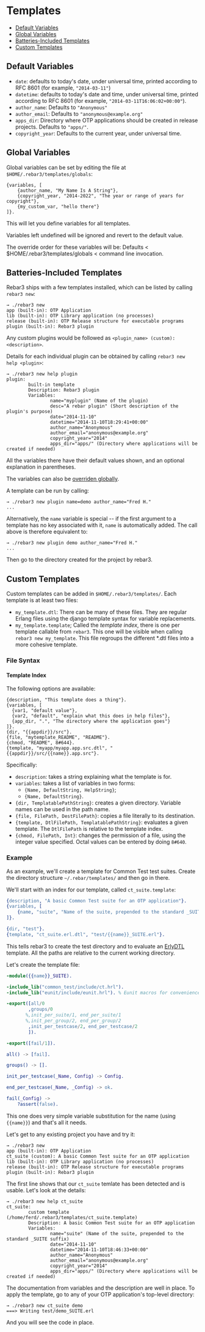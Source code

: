 # Templates #

- [Default Variables](#default-variables)
- [Global Variables](#global-variables)
- [Batteries-Included Templates](#batteries-included-templates)
- [Custom Templates](#custom-templates)

## Default Variables

- `date`: defaults to today's date, under universal time, printed according to RFC 8601 (for example, `"2014-03-11"`)
- `datetime`: defaults to today's date and time, under universal time, printed according to RFC 8601 (for example, `"2014-03-11T16:06:02+00:00"`).
- `author_name`: Defaults to `"Anonymous"`
- `author_email`: Defaults to `"anonymous@example.org"`
- `apps_dir`: Directory where OTP applications should be created in release projects. Defaults to `"apps/"`.
- `copyright_year`: Defaults to the current year, under universal time.


## Global Variables

Global variables can be set by editing the file at `$HOME/.rebar3/templates/globals`:

    {variables, [
        {author_name, "My Name Is A String"},
        {copyright_year, "2014-2022", "The year or range of years for copyright"},
        {my_custom_var, "hello there"}
    ]}.

This will let you define variables for all templates.

Variables left undefined will be ignored and revert to the default value.

The override order for these variables will be: Defaults < $HOME/.rebar3/templates/globals < command line invocation.

## Batteries-Included Templates ##

Rebar3 ships with a few templates installed, which can be listed by calling `rebar3 new`:

    → ./rebar3 new
    app (built-in): OTP Application
    lib (built-in): OTP Library application (no processes)
    release (built-in): OTP Release structure for executable programs
    plugin (built-in): Rebar3 plugin

Any custom plugins would be followed as `<plugin_name> (custom): <description>`.

Details for each individual plugin can be obtained by calling `rebar3 new help <plugin>`:

    → ./rebar3 new help plugin
    plugin:
            built-in template
            Description: Rebar3 plugin
            Variables:
                    name="myplugin" (Name of the plugin)
                    desc="A rebar plugin" (Short description of the plugin's purpose)
                    date="2014-11-10"
                    datetime="2014-11-10T18:29:41+00:00"
                    author_name="Anonymous"
                    author_email="anonymous@example.org"
                    copyright_year="2014"
                    apps_dir="apps/" (Directory where applications will be created if needed)

All the variables there have their default values shown, and an optional explanation in parentheses.

The variables can also be [overriden globally](#global-variables).

A template can be run by calling:

    → ./rebar3 new plugin name=demo author_name="Fred H."
    ...

Alternatively, the `name` variable is special -- if the first argument to a template has no key associated with it, `name` is automatically added. The call above is therefore equivalent to:

    → ./rebar3 new plugin demo author_name="Fred H."
    ...

Then go to the directory created for the project by rebar3.

## Custom Templates ##

Custom templates can be added in `$HOME/.rebar3/templates/`. Each template is at least two files:

- `my_template.dtl`: There can be many of these files. They are regular Erlang files using the django template syntax for variable replacements.
- `my_template.template`; Called the *template index*, there is one per template callable from `rebar3`. This one will be visible when calling `rebar3 new my_template`. This file regroups the different \*.dtl files into a more cohesive template.

### File Syntax ###

#### Template Index ####

The following options are available:

    {description, "This template does a thing"}.
    {variables, [
      {var1, "default value"},
      {var2, "default", "explain what this does in help files"},
      {app_dir, ".", "The directory where the application goes"}
    ]}.
    {dir, "{{appdir}}/src"}.
    {file, "mytemplate_README", "README"}.
    {chmod, "README", 8#644}.
    {template, "myapp/myapp.app.src.dtl", "{{appdir}}/src/{{name}}.app.src"}.

Specifically:

- `description`: takes a string explaining what the template is for.
- `variables`: takes a list of variables in two forms:
  - `{Name, DefaultString, HelpString}`;
  - `{Name, DefaultString}`.
- `{dir, TemplatablePathString}`: creates a given directory. Variable names can be used in the path name.
- `{file, FilePath, DestFilePath}`: copies a file literally to its destination.
- `{template, DtlFilePath, TemplatablePathString}`: evaluates a given template. The `DtlFilePath` is relative to the template index.
- `{chmod, FilePath, Int}`: changes the permission of a file, using the integer value specified. Octal values can be entered by doing `8#640`.

### Example ###

As an example, we'll create a template for Common Test test suites. Create the directory structure `~/.rebar/templates/` and then go in there.

We'll start with an index for our template, called `ct_suite.template`:

```erlang
{description, "A basic Common Test suite for an OTP application"}.
{variables, [
    {name, "suite", "Name of the suite, prepended to the standard _SUITE suffix"}
]}.

{dir, "test"}.
{template, "ct_suite.erl.dtl", "test/{{name}}_SUITE.erl"}.
```

This tells rebar3 to create the test directory and to evaluate an [ErlyDTL](https://github.com/erlydtl/erlydtl) template. All the paths are relative to the current working directory.

Let's create the template file:

```erlang
-module({{name}}_SUITE).

-include_lib("common_test/include/ct.hrl").
-include_lib("eunit/include/eunit.hrl"). % Eunit macros for convenience

-export([all/0
        ,groups/0
       %,init_per_suite/1, end_per_suite/1
       %,init_per_group/2, end_per_group/2
        ,init_per_testcase/2, end_per_testcase/2
        ]).

-export([fail/1]).

all() -> [fail].

groups() -> [].

init_per_testcase(_Name, Config) -> Config.

end_per_testcase(_Name, _Config) -> ok.

fail(_Config) ->
    ?assert(false).
```

This one does very simple variable substitution for the name (using `{{name}}`) and that's all it needs.

Let's get to any existing project you have and try it:

    → ./rebar3 new
    app (built-in): OTP Application
    ct_suite (custom): A basic Common Test suite for an OTP application
    lib (built-in): OTP Library application (no processes)
    release (built-in): OTP Release structure for executable programs
    plugin (built-in): Rebar3 plugin

The first line shows that our `ct_suite` temlate has been detected and is usable.
Let's look at the details:

    → ./rebar3 new help ct_suite
    ct_suite:
            custom template (/home/ferd/.rebar3/templates/ct_suite.template)
            Description: A basic Common Test suite for an OTP application
            Variables:
                    name="suite" (Name of the suite, prepended to the standard _SUITE suffix)
                    date="2014-11-10"
                    datetime="2014-11-10T18:46:33+00:00"
                    author_name="Anonymous"
                    author_email="anonymous@example.org"
                    copyright_year="2014"
                    apps_dir="apps/" (Directory where applications will be created if needed)

The documentation from variables and the description are well in place. To apply the template, go to any of your OTP application's top-level directory:

    → ./rebar3 new ct_suite demo
    ===> Writing test/demo_SUITE.erl

And you will see the code in place.
